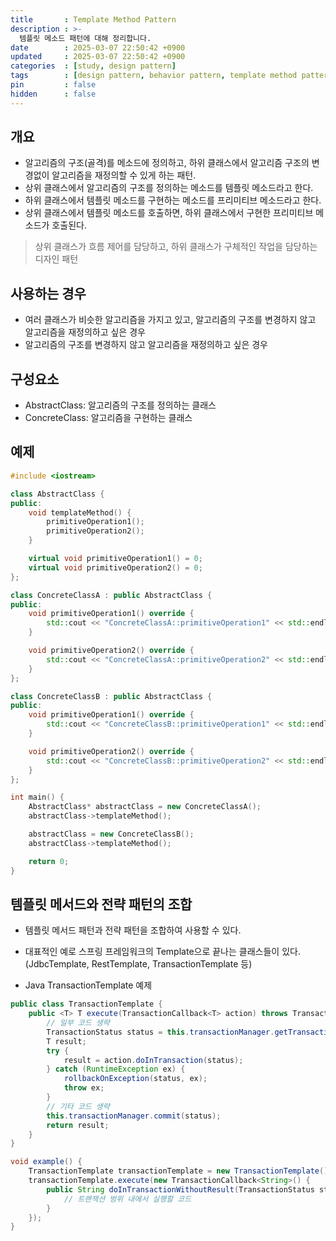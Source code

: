 ```yaml
---
title       : Template Method Pattern
description : >-
  템플릿 메소드 패턴에 대해 정리합니다.
date        : 2025-03-07 22:50:42 +0900
updated     : 2025-03-07 22:50:42 +0900
categories  : [study, design pattern]
tags        : [design pattern, behavior pattern, template method pattern]
pin         : false
hidden      : false
---
```


## 개요
- 알고리즘의 구조(골격)를 메소드에 정의하고, 하위 클래스에서 알고리즘 구조의 변경없이 알고리즘을 재정의할 수 있게 하는 패턴.
- 상위 클래스에서 알고리즘의 구조를 정의하는 메소드를 템플릿 메소드라고 한다.
- 하위 클래스에서 템플릿 메소드를 구현하는 메소드를 프리미티브 메소드라고 한다.
- 상위 클래스에서 템플릿 메소드를 호출하면, 하위 클래스에서 구현한 프리미티브 메소드가 호출된다.

> 상위 클래스가  흐름 제어를 담당하고, 하위 클래스가 구체적인 작업을 담당하는 디자인 패턴

## 사용하는 경우
- 여러 클래스가 비슷한 알고리즘을 가지고 있고, 알고리즘의 구조를 변경하지 않고 알고리즘을 재정의하고 싶은 경우
- 알고리즘의 구조를 변경하지 않고 알고리즘을 재정의하고 싶은 경우

## 구성요소
- AbstractClass: 알고리즘의 구조를 정의하는 클래스
- ConcreteClass: 알고리즘을 구현하는 클래스

## 예제
```cpp
#include <iostream>

class AbstractClass {
public:
    void templateMethod() {
        primitiveOperation1();
        primitiveOperation2();
    }

    virtual void primitiveOperation1() = 0;
    virtual void primitiveOperation2() = 0;
};

class ConcreteClassA : public AbstractClass {
public:
    void primitiveOperation1() override {
        std::cout << "ConcreteClassA::primitiveOperation1" << std::endl;
    }

    void primitiveOperation2() override {
        std::cout << "ConcreteClassA::primitiveOperation2" << std::endl;
    }
};

class ConcreteClassB : public AbstractClass {
public:
    void primitiveOperation1() override {
        std::cout << "ConcreteClassB::primitiveOperation1" << std::endl;
    }

    void primitiveOperation2() override {
        std::cout << "ConcreteClassB::primitiveOperation2" << std::endl;
    }
};

int main() {
    AbstractClass* abstractClass = new ConcreteClassA();
    abstractClass->templateMethod();

    abstractClass = new ConcreteClassB();
    abstractClass->templateMethod();

    return 0;
}
```

## 템플릿 메서드와 전략 패턴의 조합
- 템플릿 메서드 패턴과 전략 패턴을 조합하여 사용할 수 있다.
- 대표적인 예로 스프링 프레임워크의 Template으로 끝나는 클래스들이 있다. (JdbcTemplate, RestTemplate, TransactionTemplate 등)

- Java TransactionTemplate 예제

```java
public class TransactionTemplate {
    public <T> T execute(TransactionCallback<T> action) throws TransactionException {
        // 일부 코드 생략
        TransactionStatus status = this.transactionManager.getTransaction(this);
        T result;
        try {
            result = action.doInTransaction(status);
        } catch (RuntimeException ex) {
            rollbackOnException(status, ex);
            throw ex;
        }
        // 기타 코드 생략
        this.transactionManager.commit(status);
        return result;
    }
}

void example() {
    TransactionTemplate transactionTemplate = new TransactionTemplate();
    transactionTemplate.execute(new TransactionCallback<String>() {
        public String doInTransactionWithoutResult(TransactionStatus status) {
            // 트랜잭션 벙위 내에서 실행할 코드
        }
    });
}
```